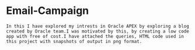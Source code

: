 # Email-Campaign
    In this I have explored my intrests in Oracle APEX by exploring a blog created by Oracle team.I was motivated by this, by creating a low code app with free of cost.I have attached the queries, HTML code used in this project with snapshots of output in png format. 
